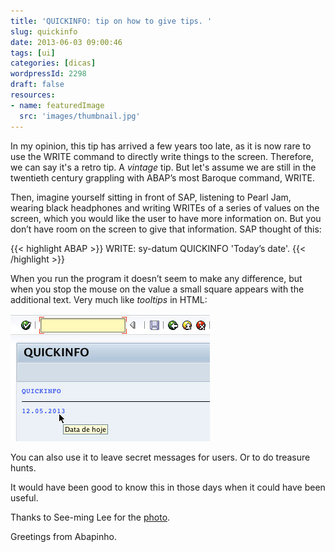 ```yaml
---
title: 'QUICKINFO: tip on how to give tips. '
slug: quickinfo
date: 2013-06-03 09:00:46
tags: [ui]
categories: [dicas]
wordpressId: 2298
draft: false
resources:
- name: featuredImage
  src: 'images/thumbnail.jpg'
---
```

In my opinion, this tip has arrived a few years too late, as it is now rare to use the WRITE command to directly write things to the screen. Therefore, we can say it's a retro tip. A _vintage_ tip. But let's assume we are still in the twentieth century grappling with ABAP’s most Baroque command, WRITE.

Then, imagine yourself sitting in front of SAP, listening to Pearl Jam, wearing black headphones and writing WRITEs of a series of values on the screen, which you would like the user to have more information on. But you don’t have room on the screen to give that information. SAP thought of this:


{{< highlight ABAP >}}
WRITE: sy-datum QUICKINFO 'Today’s date'.
{{< /highlight >}}

When you run the program it doesn’t seem to make any difference, but when you stop the mouse on the value a small square appears with the additional text. Very much like _tooltips_ in HTML:

![quickinfo][1]

You can also use it to leave secret messages for users. Or to do treasure hunts.

It would have been good to know this in those days when it could have been useful.

Thanks to See-ming Lee for the [photo][2].

Greetings from Abapinho.

   [1]: images/quickinfo.jpg
   [2]: https://www.flickr.com/photos/seeminglee/3929959851/
